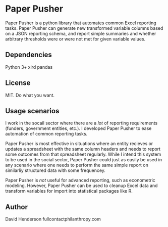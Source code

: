 Paper Pusher
==============
Paper Pusher is a python library that automates common Excel reporting tasks. Paper Pusher can generate new transformed variable columns based on a JSON reporting schema, and report simple summaries and whether arbitrary thresholds were or were not met for given variable values.

Dependencies
--------------------------
Python 3+
xlrd
pandas

License
-------------------
MIT. Do what you want.

Usage scenarios
-------------------------
I work in the socail sector where there are a *lot* of reporting requirements (funders, government entities, etc.). I developed Paper Pusher to ease automation of common reporting tasks.

Paper Pusher is most effective in situations where an entity recieves or updates a spreadsheet with the same column headers and needs to report some outcomes from that spreadsheet regularly. While I intend this system to be used in the social sector, Paper Pusher could just as easily be used in any scenario where one needs to perform the same simple report on similarliy structured data with some frequencey.

Paper Pusher is *not* useful for advanced reporting, such as econometric modeling. However, Paper Pusher can be used to cleanup Excel data and transform variables for import into statistical packages like R.

Author
------------
David Henderson
fullcontactphilanthropy.com